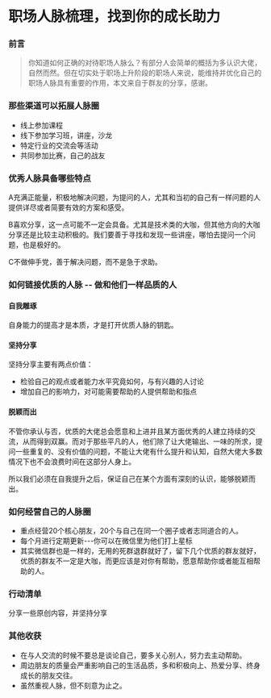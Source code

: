 # 职场人脉梳理，找到你的成长助力

### 前言

>你知道如何正确的对待职场人脉么？有部分人会简单的概括为多认识大佬，自然而然。但在切实处于职场上升阶段的职场人来说，能维持并优化自己的职场人脉具有重要的作用，本文来自于群友的分享，感谢。

### 那些渠道可以拓展人脉圈

- 线上参加课程
- 线下参加学习班，讲座，沙龙
- 特定行业的交流会等活动
- 共同参加比赛，自己的战友

### 优秀人脉具备哪些特点

A充满正能量，积极地解决问题，为提问的人，尤其和当初的自己有一样问题的人提供详尽或者简要有效的方案和感受。

B喜欢分享，这一点可能不一定会具备。尤其是技术类的大咖，但其他方向的大咖分享还是比较主动积极的。我们要善于寻找和发现一些讲座，哪怕去提问一个问题，也是极好的。

C不做伸手党，善于解决问题，而不是急于求助。

### 如何链接优质的人脉 -- 做和他们一样品质的人

#### 自我雕琢

自身能力的提高才是本质，才是打开优质人脉的钥匙。

#### 坚持分享

坚持分享主要有两点价值：
- 检验自己的观点或者能力水平究竟如何，与有兴趣的人讨论
- 增加自己的影响力，对可能需要帮助的人提供帮助和指点

#### 脱颖而出

不管你承认与否，优质的大佬总会愿意和上进并且某方面优秀的人建立持续的交流，从而得到双赢。而对于那些平凡的人，他们除了让大佬输出、一味的所求，提问一些重复的、没有价值的问题，不能让大佬有什么提升和认知，自然大佬大多数情况下也不会浪费时间在这部分人身上。

所以我们必须在自我提升之后，保证自己在某个方面有深刻的认识，能够脱颖而出。

### 如何经营自己的人脉圈

- 重点经营20个核心朋友，20个与自己在同一个圈子或者志同道合的人。
- 每个月进行定期更新---你可以在微信里为他们打上星标
- 其实微信群也是一样的，无用的死群退群就好了，留下几个优质的群友就好，优质的群友不一定是大咖，而更应该是对你有帮助，愿意帮助你或者能互相帮助的人。

### 行动清单

分享一些原创内容，并坚持分享

### 其他收获

- 在与人交流的时候不要总是谈论自己，要多关心别人，努力去主动帮助。
- 周边朋友的质量会严重影响自己的生活品质，多和积极向上、热爱分享、终身成长的朋友交往。
- 虽然重视人脉，但不刻意为止之。